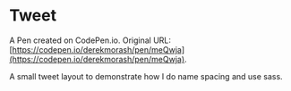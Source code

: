 # Tweet

A Pen created on CodePen.io. Original URL: [https://codepen.io/derekmorash/pen/meQwja](https://codepen.io/derekmorash/pen/meQwja).

A small tweet layout to demonstrate how I do name spacing and use sass.
